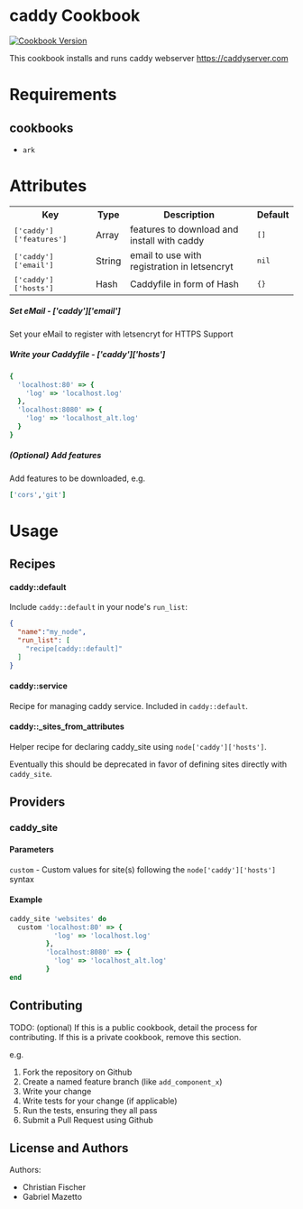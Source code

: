 # caddy Cookbook
[![Cookbook Version](https://img.shields.io/cookbook/v/caddy.svg)](https://supermarket.chef.io/cookbooks/caddy)

This cookbook installs and runs caddy webserver https://caddyserver.com


# Requirements
## cookbooks
- `ark`

# Attributes
<table>
  <tr>
    <th>Key</th>
    <th>Type</th>
    <th>Description</th>
    <th>Default</th>
  </tr>
  <tr>
    <td><tt>['caddy']['features']</tt></td>
    <td>Array</td>
    <td>features to download and install with caddy</td>
    <td><tt>[]</tt></td>
  </tr>
  <tr>
    <td><tt>['caddy']['email']</tt></td>
    <td>String</td>
    <td>email to use with registration in letsencryt</td>
    <td><tt>nil</tt></td>
  </tr>
  <tr>
    <td><tt>['caddy']['hosts']</tt></td>
    <td>Hash</td>
    <td>Caddyfile in form of Hash</td>
    <td><tt>{}</tt></td>
  </tr>
</table>

##### Set eMail - ['caddy']['email']
Set your eMail to register with letsencryt for HTTPS Support

##### Write your Caddyfile - ['caddy']['hosts']
```ruby
{
  'localhost:80' => {
    'log' => 'localhost.log'
  },
  'localhost:8080' => {
    'log' => 'localhost_alt.log'
  }
}
```

##### (Optional} Add features
Add features to be downloaded, e.g.
```ruby
['cors','git']
```

# Usage
## Recipes
#### caddy::default
Include `caddy::default` in your node's `run_list`:

```json
{
  "name":"my_node",
  "run_list": [
    "recipe[caddy::default]"
  ]
}
```

#### caddy::service
Recipe for managing caddy service.  Included in `caddy::default`.

#### caddy::\_sites_from_attributes
Helper recipe for declaring caddy_site using `node['caddy']['hosts']`.

Eventually this should be deprecated in favor of defining sites directly with `caddy_site`.

## Providers
### caddy_site
#### Parameters
`custom` - Custom values for site(s) following the `node['caddy']['hosts']` syntax

#### Example
```ruby
caddy_site 'websites' do
  custom 'localhost:80' => {
           'log' => 'localhost.log'
         },
         'localhost:8080' => {
           'log' => 'localhost_alt.log'
         }
end
```

Contributing
------------
TODO: (optional) If this is a public cookbook, detail the process for contributing. If this is a private cookbook, remove this section.

e.g.
1. Fork the repository on Github
2. Create a named feature branch (like `add_component_x`)
3. Write your change
4. Write tests for your change (if applicable)
5. Run the tests, ensuring they all pass
6. Submit a Pull Request using Github

License and Authors
-------------------

Authors:
- Christian Fischer
- Gabriel Mazetto
